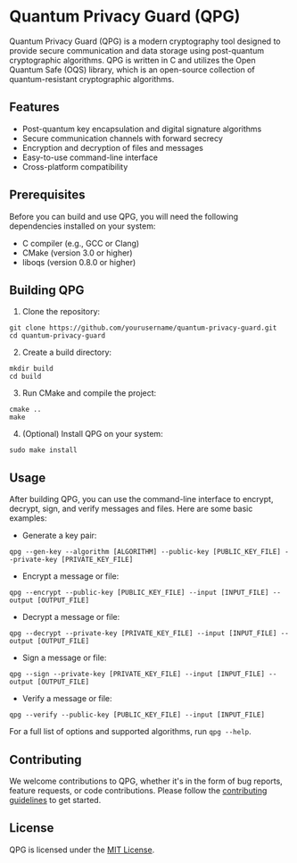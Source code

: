 # Quantum Privacy Guard (QPG)

Quantum Privacy Guard (QPG) is a modern cryptography tool designed to provide secure communication and data storage using post-quantum cryptographic algorithms. QPG is written in C and utilizes the Open Quantum Safe (OQS) library, which is an open-source collection of quantum-resistant cryptographic algorithms.

## Features

- Post-quantum key encapsulation and digital signature algorithms
- Secure communication channels with forward secrecy
- Encryption and decryption of files and messages
- Easy-to-use command-line interface
- Cross-platform compatibility

## Prerequisites

Before you can build and use QPG, you will need the following dependencies installed on your system:

- C compiler (e.g., GCC or Clang)
- CMake (version 3.0 or higher)
- liboqs (version 0.8.0 or higher)

## Building QPG

1. Clone the repository:

```
git clone https://github.com/yourusername/quantum-privacy-guard.git
cd quantum-privacy-guard
```

2. Create a build directory:

```
mkdir build
cd build
```

3. Run CMake and compile the project:

```
cmake ..
make
```

4. (Optional) Install QPG on your system:

```
sudo make install
```

## Usage

After building QPG, you can use the command-line interface to encrypt, decrypt, sign, and verify messages and files. Here are some basic examples:

- Generate a key pair:

```
qpg --gen-key --algorithm [ALGORITHM] --public-key [PUBLIC_KEY_FILE] --private-key [PRIVATE_KEY_FILE]
```

- Encrypt a message or file:

```
qpg --encrypt --public-key [PUBLIC_KEY_FILE] --input [INPUT_FILE] --output [OUTPUT_FILE]
```

- Decrypt a message or file:

```
qpg --decrypt --private-key [PRIVATE_KEY_FILE] --input [INPUT_FILE] --output [OUTPUT_FILE]
```

- Sign a message or file:

```
qpg --sign --private-key [PRIVATE_KEY_FILE] --input [INPUT_FILE] --output [OUTPUT_FILE]
```

- Verify a message or file:

```
qpg --verify --public-key [PUBLIC_KEY_FILE] --input [INPUT_FILE]
```

For a full list of options and supported algorithms, run `qpg --help`.

## Contributing

We welcome contributions to QPG, whether it's in the form of bug reports, feature requests, or code contributions. Please follow the [contributing guidelines](CONTRIBUTING.md) to get started.

## License

QPG is licensed under the [MIT License](LICENSE).
